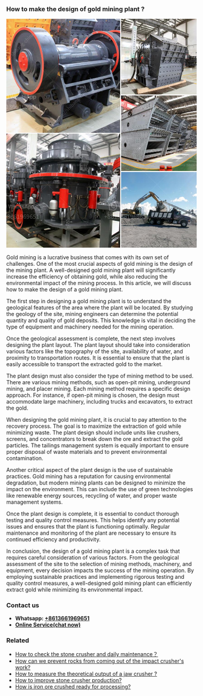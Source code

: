 <h3>How to make the design of gold mining plant ?</h3><img src='1701745340.jpg' alt=''><p>Gold mining is a lucrative business that comes with its own set of challenges. One of the most crucial aspects of gold mining is the design of the mining plant. A well-designed gold mining plant will significantly increase the efficiency of obtaining gold, while also reducing the environmental impact of the mining process. In this article, we will discuss how to make the design of a gold mining plant.</p><p>The first step in designing a gold mining plant is to understand the geological features of the area where the plant will be located. By studying the geology of the site, mining engineers can determine the potential quantity and quality of gold deposits. This knowledge is vital in deciding the type of equipment and machinery needed for the mining operation.</p><p>Once the geological assessment is complete, the next step involves designing the plant layout. The plant layout should take into consideration various factors like the topography of the site, availability of water, and proximity to transportation routes. It is essential to ensure that the plant is easily accessible to transport the extracted gold to the market.</p><p>The plant design must also consider the type of mining method to be used. There are various mining methods, such as open-pit mining, underground mining, and placer mining. Each mining method requires a specific design approach. For instance, if open-pit mining is chosen, the design must accommodate large machinery, including trucks and excavators, to extract the gold.</p><p>When designing the gold mining plant, it is crucial to pay attention to the recovery process. The goal is to maximize the extraction of gold while minimizing waste. The plant design should include units like crushers, screens, and concentrators to break down the ore and extract the gold particles. The tailings management system is equally important to ensure proper disposal of waste materials and to prevent environmental contamination.</p><p>Another critical aspect of the plant design is the use of sustainable practices. Gold mining has a reputation for causing environmental degradation, but modern mining plants can be designed to minimize the impact on the environment. This can include the use of green technologies like renewable energy sources, recycling of water, and proper waste management systems.</p><p>Once the plant design is complete, it is essential to conduct thorough testing and quality control measures. This helps identify any potential issues and ensures that the plant is functioning optimally. Regular maintenance and monitoring of the plant are necessary to ensure its continued efficiency and productivity.</p><p>In conclusion, the design of a gold mining plant is a complex task that requires careful consideration of various factors. From the geological assessment of the site to the selection of mining methods, machinery, and equipment, every decision impacts the success of the mining operation. By employing sustainable practices and implementing rigorous testing and quality control measures, a well-designed gold mining plant can efficiently extract gold while minimizing its environmental impact.</p><h3>Contact us</h3><ul><li><strong>Whatsapp:&nbsp;<a href="https://wa.me/8613661969651">+8613661969651</a></strong></li><li><a href="https://swt.shibang-china.com/?git&amp;zhl&amp;How to make the design of gold mining plant "><strong>Online Service(chat now)</strong></a></li></ul><h3>Related</h3><ul><li><a href='How to check the stone crusher and daily maintenance？.md'>How to check the stone crusher and daily maintenance？</a></li><li><a href='How can we prevent rocks from coming out of the impact crushers work.md'>How can we prevent rocks from coming out of the impact crusher's work?</a></li><li><a href='How to measure the theoretical output of a jaw crusher .md'>How to measure the theoretical output of a jaw crusher ?</a></li><li><a href='How to improve stone crusher production.md'>How to improve stone crusher production?</a></li><li><a href='How is iron ore crushed ready for processing.md'>How is iron ore crushed ready for processing?</a></li></ul>